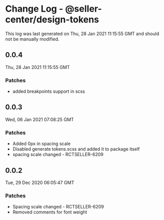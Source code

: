 # Change Log - @seller-center/design-tokens

This log was last generated on Thu, 28 Jan 2021 11:15:55 GMT and should not be manually modified.

## 0.0.4
Thu, 28 Jan 2021 11:15:55 GMT

### Patches

- added breakpoints support in scss

## 0.0.3
Wed, 06 Jan 2021 07:08:25 GMT

### Patches

- Added 0px in spacing scale
- Disabled generate tokens.scss and added it to package itself
- spacing scale changed - RCTSELLER-6209

## 0.0.2
Tue, 29 Dec 2020 06:05:47 GMT

### Patches

- Spacing scale changed - RCTSELLER-6209
- Removed comments for font weight

